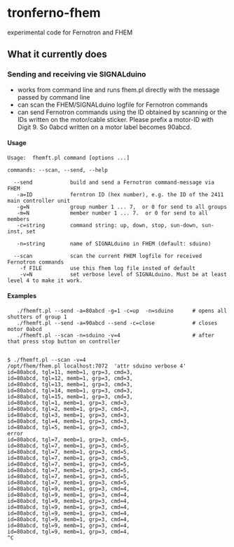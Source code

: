 # tronferno-fhem
experimental code for Fernotron and FHEM

## What it currently does


### Sending and receiving vie SIGNALduino

* works from command line and runs fhem.pl directly with the message passed by command line
* can scan the FHEM/SIGNALduino logfile for Fernotron commands
* can send Fernotron commands using the ID obtained by scanning or the IDs written on the motor/cable sticker.  Please prefix a motor-ID with Digit 9. So 0abcd written on a motor label becomes 90abcd.


#### Usage
```
Usage:  fhemft.pl command [options ...]

commands: --scan, --send, --help

  --send            build and send a Fernotron command-message via FHEM
   -a=ID            ferntron ID (hex number), e.g. the ID of the 2411 main controller unit
   -g=N             group number 1 ... 7,  or 0 for send to all groups
   -m=N             member number 1 ... 7.  or 0 for send to all members
   -c=string        command string: up, down, stop, sun-down, sun-inst, set

   -n=string        name of SIGNALduino in FHEM (default: sduino)

  --scan            scan the current FHEM logfile for received Fernotron commands
    -f FILE         use this fhem log file insted of default
    -v=N            set verbose level of SIGNALduino. Must be at least level 4 to make it work.
```


#### Examples
```
   ./fhemft.pl --send -a=80abcd -g=1 -c=up  -n=sduino      # opens all shutters of group 1
   ./fhemft.pl --send -a=90abcd --send -c=close            # closes motor 0abcd
   ./fhemft.pl --scan -n=sduino -v=4                       # after that press stop button on controller
```


```

$ ./fhemft.pl --scan -v=4
/opt/fhem/fhem.pl localhost:7072  'attr sduino verbose 4'
id=80abcd, tgl=11, memb=1, grp=3, cmd=3,  
id=80abcd, tgl=12, memb=1, grp=3, cmd=3,  
id=80abcd, tgl=13, memb=1, grp=3, cmd=3,  
id=80abcd, tgl=14, memb=1, grp=3, cmd=3,  
id=80abcd, tgl=15, memb=1, grp=3, cmd=3,  
id=80abcd, tgl=1, memb=1, grp=3, cmd=3,  
id=80abcd, tgl=2, memb=1, grp=3, cmd=3,  
id=80abcd, tgl=3, memb=1, grp=3, cmd=3,  
id=80abcd, tgl=4, memb=1, grp=3, cmd=3,  
id=80abcd, tgl=5, memb=1, grp=3, cmd=3,  
error
id=80abcd, tgl=7, memb=1, grp=3, cmd=5,  
id=80abcd, tgl=7, memb=1, grp=3, cmd=5,  
id=80abcd, tgl=7, memb=1, grp=3, cmd=5,  
id=80abcd, tgl=7, memb=1, grp=3, cmd=5,  
id=80abcd, tgl=7, memb=1, grp=3, cmd=5,  
id=80abcd, tgl=7, memb=1, grp=3, cmd=5,  
id=80abcd, tgl=7, memb=1, grp=3, cmd=5,  
id=80abcd, tgl=7, memb=1, grp=3, cmd=5,  
id=80abcd, tgl=9, memb=1, grp=3, cmd=4,  
id=80abcd, tgl=9, memb=1, grp=3, cmd=4,  
id=80abcd, tgl=9, memb=1, grp=3, cmd=4,  
id=80abcd, tgl=9, memb=1, grp=3, cmd=4,  
id=80abcd, tgl=9, memb=1, grp=3, cmd=4,  
id=80abcd, tgl=9, memb=1, grp=3, cmd=4,  
id=80abcd, tgl=9, memb=1, grp=3, cmd=4,  
id=80abcd, tgl=9, memb=1, grp=3, cmd=4,  
^C
```
